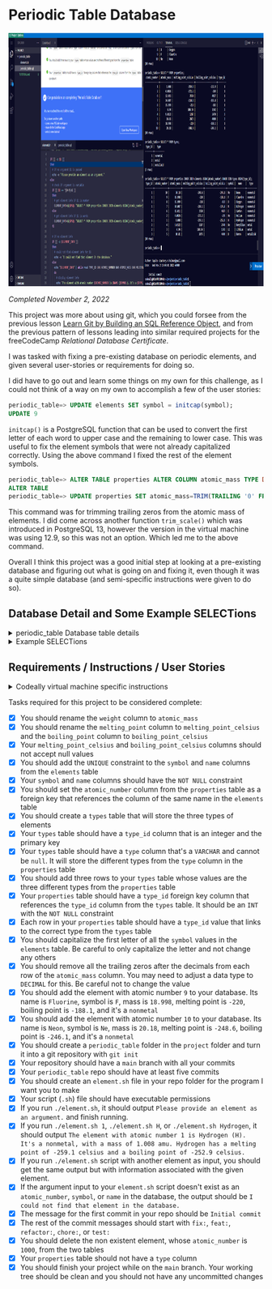 # Periodic Table Database

<p align="center"><img src="/Images/screenshots/screenshot-periodic-table.png" height="500" alt="Screenshot of my Periodic Table Database project."/></p>

<em>Completed November 2, 2022</em>

This project was more about using git, which you could forsee from the previous lesson [Learn Git by Building an SQL Reference Object](../Learn%20Git%20by%20Building%20an%20SQL%20Reference%20Object#learn-git-by-building-an-sql-reference-object), and from the previous pattern of lessons leading into similar required projects for the freeCodeCamp *Relational Database Certificate*.

I was tasked with fixing a pre-existing database on periodic elements, and given several user-stories or requirements for doing so.

I did have to go out and learn some things on my own for this challenge, as I could not think of a way on my own to accomplish a few of the user stories:

```sql
periodic_table=> UPDATE elements SET symbol = initcap(symbol);
UPDATE 9
```

`initcap()` is a PostgreSQL function that can be used to convert the first letter of each word to upper case and the remaining to lower case. This was useful to fix the element symbols that were not already capitalized correctly. Using the above command I fixed the rest of the element symbols.

```sql
periodic_table=> ALTER TABLE properties ALTER COLUMN atomic_mass TYPE DECIMAL;
ALTER TABLE
periodic_table=> UPDATE properties SET atomic_mass=TRIM(TRAILING '0' FROM CAST(atomic_mass AS TEXT))::DECIMAL;
```

This command was for trimming trailing zeros from the atomic mass of elements. I did come across another function `trim_scale()` which was introduced in PostgreSQL 13, however the version in the virtual machine was using 12.9, so this was not an option. Which led me to the above command.

Overall I think this project was a good initial step at looking at a pre-existing database and figuring out what is going on and fixing it, even though it was a quite simple database (and semi-specific instructions were given to do so).

## Database Detail and Some Example SELECTions

<details>
  <summary>periodic_table Database table details</summary>

  ```sql
  periodic_table=> \d elements
                          Table "public.elements"
      Column     |         Type          | Collation | Nullable | Default 
  ---------------+-----------------------+-----------+----------+---------
  atomic_number | integer               |           | not null | 
  symbol        | character varying(2)  |           | not null | 
  name          | character varying(40) |           | not null | 
  Indexes:
      "elements_pkey" PRIMARY KEY, btree (atomic_number)
      "elements_atomic_number_key" UNIQUE CONSTRAINT, btree (atomic_number)
      "elements_name_key" UNIQUE CONSTRAINT, btree (name)
      "elements_symbol_key" UNIQUE CONSTRAINT, btree (symbol)
  Referenced by:
      TABLE "properties" CONSTRAINT "elements_atomic_number_fk" FOREIGN KEY (atomic_number) REFERENCES elements(atomic_number)
  ```

  ```sql
  periodic_table=> \d properties
                      Table "public.properties"
          Column         |  Type   | Collation | Nullable | Default 
  -----------------------+---------+-----------+----------+---------
  atomic_number         | integer |           | not null | 
  atomic_mass           | numeric |           | not null | 
  melting_point_celsius | numeric |           | not null | 
  boiling_point_celsius | numeric |           | not null | 
  type_id               | integer |           | not null | 
  Indexes:
      "properties_pkey" PRIMARY KEY, btree (atomic_number)
      "properties_atomic_number_key" UNIQUE CONSTRAINT, btree (atomic_number)
  Foreign-key constraints:
      "elements_atomic_number_fk" FOREIGN KEY (atomic_number) REFERENCES elements(atomic_number)
      "properties_type_id_fkey" FOREIGN KEY (type_id) REFERENCES types(type_id)
  ```

  ```sql
  periodic_table=> \d types
                                        Table "public.types"
  Column  |         Type          | Collation | Nullable |                Default                 
  ---------+-----------------------+-----------+----------+----------------------------------------
  type_id | integer               |           | not null | nextval('types_type_id_seq'::regclass)
  type    | character varying(30) |           | not null | 
  Indexes:
      "types_pkey" PRIMARY KEY, btree (type_id)
  Referenced by:
      TABLE "properties" CONSTRAINT "properties_type_id_fkey" FOREIGN KEY (type_id) REFERENCES types(type_id)
  ```

</details>

<details>
  <summary>Example SELECTions</summary>

  ```sql
  periodic_table=> SELECT * FROM elements;
  atomic_number | symbol |   name    
  ---------------+--------+-----------
              1 | H      | Hydrogen
              2 | He     | Helium
              3 | Li     | Lithium
              4 | Be     | Beryllium
              5 | B      | Boron
              6 | C      | Carbon
              7 | N      | Nitrogen
              8 | O      | Oxygen
              9 | F      | Fluorine
              10 | Ne     | Neon
  (10 rows)
  ```

  ```sql
  periodic_table=> SELECT * FROM properties;
  atomic_number | atomic_mass | melting_point_celsius | boiling_point_celsius | type_id 
  ---------------+-------------+-----------------------+-----------------------+---------
              1 |       1.008 |                -259.1 |                -252.9 |       1
              2 |      4.0026 |                -272.2 |                  -269 |       1
              6 |      12.011 |                  3550 |                  4027 |       1
              7 |      14.007 |                -210.1 |                -195.8 |       1
              8 |      15.999 |                  -218 |                  -183 |       1
              3 |        6.94 |                180.54 |                  1342 |       2
              4 |      9.0122 |                  1287 |                  2470 |       2
              5 |       10.81 |                  2075 |                  4000 |       3
              9 |      18.998 |                  -220 |                -188.1 |       1
              10 |       20.18 |                -248.6 |                -246.1 |       1
  (10 rows)
  ```

  ```sql
  periodic_table=> SELECT * FROM types;
  type_id |   type    
  ---------+-----------
        1 | nonmetal
        2 | metal
        3 | metalloid
  (3 rows)
  ```

  ```sql
  periodic_table=> SELECT * FROM properties INNER JOIN elements USING(atomic_number) INNER JOIN types USING(type_id);
  type_id | atomic_number | atomic_mass | melting_point_celsius | boiling_point_celsius | symbol |   name    |   type    
  ---------+---------------+-------------+-----------------------+-----------------------+--------+-----------+-----------
        1 |            10 |       20.18 |                -248.6 |                -246.1 | Ne     | Neon      | nonmetal
        1 |             9 |      18.998 |                  -220 |                -188.1 | F      | Fluorine  | nonmetal
        1 |             8 |      15.999 |                  -218 |                  -183 | O      | Oxygen    | nonmetal
        1 |             7 |      14.007 |                -210.1 |                -195.8 | N      | Nitrogen  | nonmetal
        1 |             6 |      12.011 |                  3550 |                  4027 | C      | Carbon    | nonmetal
        1 |             2 |      4.0026 |                -272.2 |                  -269 | He     | Helium    | nonmetal
        1 |             1 |       1.008 |                -259.1 |                -252.9 | H      | Hydrogen  | nonmetal
        2 |             4 |      9.0122 |                  1287 |                  2470 | Be     | Beryllium | metal
        2 |             3 |        6.94 |                180.54 |                  1342 | Li     | Lithium   | metal
        3 |             5 |       10.81 |                  2075 |                  4000 | B      | Boron     | metalloid
  (10 rows)
  ```

</details>

## Requirements / Instructions / User Stories

<details>
  <summary>Codeally virtual machine specific instructions</summary>

  You are started with a `periodic_table` database that has information about some chemical elements. You can connect to it by entering `psql --username=freecodecamp --dbname=periodic_table` in the terminal. You may want to get a little familiar with the existing tables, columns, and rows. Read the instructions below and complete user stories to finish the project. Certain tests may not pass until other user stories are complete. Good luck!

  Part 1: Fix the database

  There are some mistakes in the database that need to be fixed or changed. See the user stories below for what to change.

  Part 2: Create your git repository

  You need to make a small bash program. The code needs to be version controlled with `git`, so you will need to turn the suggested folder into a git repository.

  Part 3: Create the script

  Lastly, you need to make a script that accepts an argument in the form of an `atomic number`, `symbol`, or `name` of an element and outputs some information about the given element.

  **Notes:**
  If you leave your virtual machine, your database may not be saved. You can make a dump of it by entering `pg_dump -cC --inserts -U freecodecamp periodic_table > periodic_table.sql` in a bash terminal (not the psql one). It will save the commands to rebuild your database in `periodic_table.sql`. The file will be located where the command was entered. If it's anything inside the `project` folder, the file will be saved in the VM. You can rebuild the database by entering `psql -U postgres < periodic_table.sql` in a terminal where the `.sql` file is.

  If you are saving your progress on freeCodeCamp.org, after getting all the tests to pass, follow the instructions above to save a dump of your database. Save the `periodic_table.sql` file, as well as the final version of your `element.sh` file, in a public repository and submit the URL to it on freeCodeCamp.org.
</details>

Tasks required for this project to be considered complete:

- [x] You should rename the `weight` column to `atomic_mass`
- [x] You should rename the `melting_point` column to `melting_point_celsius` and the `boiling_point` column to `boiling_point_celsius`
- [x] Your `melting_point_celsius` and `boiling_point_celsius` columns should not accept null values
- [x] You should add the `UNIQUE` constraint to the `symbol` and `name` columns from the `elements` table
- [x] Your `symbol` and `name` columns should have the `NOT NULL` constraint
- [x] You should set the `atomic_number` column from the `properties` table as a foreign key that references the column of the same name in the `elements` table
- [x] You should create a `types` table that will store the three types of elements
- [x] Your `types` table should have a `type_id` column that is an integer and the primary key
- [x] Your `types` table should have a `type` column that's a `VARCHAR` and cannot be `null`. It will store the different types from the `type` column in the `properties` table
- [x] You should add three rows to your `types` table whose values are the three different types from the `properties` table
- [x] Your `properties` table should have a `type_id` foreign key column that references the `type_id` column from the `types` table. It should be an `INT` with the `NOT NULL` constraint
- [x] Each row in your `properties` table should have a `type_id` value that links to the correct type from the `types` table
- [x] You should capitalize the first letter of all the `symbol` values in the `elements` table. Be careful to only capitalize the letter and not change any others
- [x] You should remove all the trailing zeros after the decimals from each row of the `atomic_mass` column. You may need to adjust a data type to `DECIMAL` for this. Be careful not to change the value
- [x] You should add the element with atomic number `9` to your database. Its name is `Fluorine`, symbol is `F`, mass is `18.998`, melting point is `-220`, boiling point is `-188.1`, and it's a `nonmetal`
- [x] You should add the element with atomic number `10` to your database. Its name is `Neon`, symbol is `Ne`, mass is `20.18`, melting point is `-248.6`, boiling point is `-246.1`, and it's a `nonmetal`
- [x] You should create a `periodic_table` folder in the `project` folder and turn it into a git repository with `git init`
- [x] Your repository should have a `main` branch with all your commits
- [x] Your `periodic_table` repo should have at least five commits
- [x] You should create an `element.sh` file in your repo folder for the program I want you to make
- [x] Your script (`.sh`) file should have executable permissions
- [x] If you run `./element.sh`, it should output `Please provide an element as an argument.` and finish running.
- [x] If you run `./element.sh 1`, `./element.sh H`, or `./element.sh Hydrogen`, it should output `The element with atomic number 1 is Hydrogen (H). It's a nonmetal, with a mass of 1.008 amu. Hydrogen has a melting point of -259.1 celsius and a boiling point of -252.9 celsius.`
- [x] If you run `./element.sh` script with another element as input, you should get the same output but with information associated with the given element.
- [x] If the argument input to your `element.sh` script doesn't exist as an `atomic_number`, `symbol`, or `name` in the database, the output should be `I could not find that element in the database.`
- [x] The message for the first commit in your repo should be `Initial commit`
- [x] The rest of the commit messages should start with `fix:`, `feat:`, `refactor:`, `chore:`, or `test:`
- [x] You should delete the non existent element, whose `atomic_number` is `1000`, from the two tables
- [x] Your `properties` table should not have a `type` column
- [x] You should finish your project while on the `main` branch. Your working tree should be clean and you should not have any uncommitted changes

